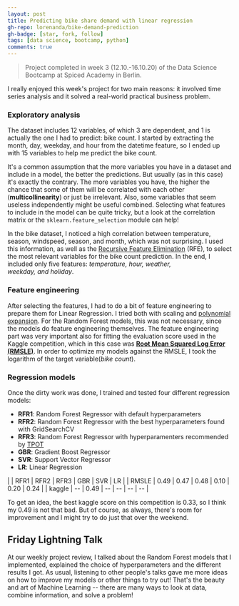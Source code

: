 ```yaml
---
layout: post
title: Predicting bike share demand with linear regression
gh-repo: lorenanda/bike-demand-prediction
gh-badge: [star, fork, follow]
tags: [data science, bootcamp, python]
comments: true
---
```


>Project completed in week 3 (12.10.-16.10.20) of the Data Science Bootcamp at Spiced Academy in Berlin.

I really enjoyed this week's project for two main reasons: it involved time series analysis and it solved a real-world practical business problem.

### Exploratory analysis

The dataset includes 12 variables, of which 3 are dependent, and 1 is actually the one I had to predict: bike count. I started by extracting the month, day, weekday, and hour from the datetime feature, so I ended up with 15 variables to help me predict the bike count.

It's a common assumption that the more variables you have in a dataset and include in a model, the better the predictions. But usually (as in this case) it's exactly the contrary. The more variables you have, the higher the chance that some of them will be correlated with each other (**multicollinearity**) or just be irrelevant. Also, some variables that seem useless independently might be useful combined. Selecting what features to include in the model can be quite tricky, but a look at the correlation matrix or the `sklearn.feature_selection` module can help!

In the bike dataset, I noticed a high correlation between temperature, season, windspeed, season, and month, which was not surprising. I used this information, as well as the [Recursive Feature Elimination](https://scikit-learn.org/stable/modules/generated/sklearn.feature_selection.RFE.html) (RFE), to select the most relevant variables for the bike count prediction. In the end, I included only five features: *temperature, hour, weather, weekday, *and* holiday*.

### Feature engineering

After selecting the features, I had to do a bit of feature engineering to prepare them for Linear Regression. I tried both with scaling and [polynomial expansion](https://scikit-learn.org/stable/modules/generated/sklearn.preprocessing.PolynomialFeatures.html?highlight=polynomial#sklearn.preprocessing.PolynomialFeatures). For the Random Forest models, this was not necessary, since the models do feature engineering themselves. The feature engineering part was very important also for fitting the evaluation score used in the Kaggle competition, which in this case was **[Root Mean Squared Log Error (RMSLE)](https://www.kaggle.com/carlolepelaars/understanding-the-metric-rmsle)**. In order to optimize my models against the RMSLE, I took the logarithm of the target variable(*bike count*).

### Regression models

Once the dirty work was done, I trained and tested four different regression models:

-   **RFR1**: Random Forest Regressor with default hyperparameters
-   **RFR2**: Random Forest Regressor with the best hyperparameters found with GridSearchCV
-   **RFR3**: Random Forest Regressor with hyperparamenters recommended by [TPOT](http://epistasislab.github.io/tpot/)
-   **GBR**: Gradient Boost Regressor
-   **SVR**: Support Vector Regressor
-   **LR**: Linear Regression

|  | RFR1 | RFR2 | RFR3 | GBR | SVR | LR |
| RMSLE | 0.49 | 0.47 | 0.48 | 0.10 | 0.20 | 0.24 |
| kaggle | -- | 0.49 | -- | -- | -- | -- |

To get an idea, the best kaggle score on this competition is 0.33, so I think my 0.49 is not that bad. But of course, as always, there's room for improvement and I might try to do just that over the weekend.

Friday Lightning Talk
---------------------

At our weekly project review, I talked about the Random Forest models that I implemented, explained the choice of hyperparameters and the different results I got. As usual, listening to other people's talks gave me more ideas on how to improve my models or other things to try out! That's the beauty and art of Machine Learning -- there are many ways to look at data, combine information, and solve a problem!